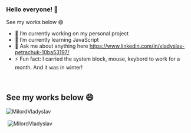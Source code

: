 ### Hello everyone! 👋
See my works below 😄

- 🔭 I’m currently working on my personal project
- 🌱 I’m currently learning JavaScript
- 💬 Ask me about anything here https://www.linkedin.com/in/vladyslav-petrachuk-10ba53197/
- ⚡ Fun fact: I carried the system block, mouse, keybord to work for a month. And it was in winter!

<br />

## See my works below 😄

<p><img align="left" src="https://github-readme-stats.vercel.app/api/top-langs/?username=MilordVladyslav&layout=compact&hide=html" alt="MilordVladyslav" /></p>

<br />

<p>&nbsp;<img align="center" src="https://github-readme-stats.vercel.app/api?username=MilordVladyslav&show_icons=true" alt="MilordVladyslav" /></p>
